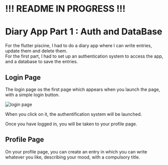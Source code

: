 # !!! README IN PROGRESS !!!

# Diary App Part 1 : Auth and DataBase

For the flutter piscine, I had to do a diary app where I can write entries, update them and delete them. <br/>
For the first part, I had to set up an authentication system to access the app, and a database to save the entries.

## Login Page

The login page os the first page which appears when you launch the page, with a simple login button. <br/>

![login page](https://github.com/Claken/Piscine_Flutter/assets/51683861/dfc79c22-9e7e-4b66-8a28-f37c1fe893f6)

When you click on it, the authentification system will be launched. <br/>

Once you have logged in, you will be taken to your profile page.

## Profile Page

On your profile page, you can create an entry in which you can write whatever you like, describing your mood, with a compulsory title.

